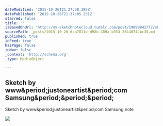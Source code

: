 ```yaml
---
dateModified: '2015-10-26T21:27:38.385Z'
datePublished: '2015-10-26T21:37:05.231Z'
starred: false
title: ''
isBasedOnUrl: 'http://my-sketchnotecloud.tumblr.com/post/19699842772/sketch-by-wwwjustoneartistcom-samsung-note'
sourcePath: _posts/2015-10-26-6ca7811d-d98b-489a-b353-38140744bc35.md
published: true
inFeed: true
hasPage: false
inNav: false
_context: 'http://schema.org'
_type: MediaObject

---
```

<article style=""><h1>Sketch by www&amp;period;justoneartist&amp;period;com Samsung&amp;period;&amp;period;&amp;period;</h1><p>Sketch by www&amp;period;justoneartist&amp;period;com Samsung note</p><img src="http://40.media.tumblr.com/tumblr_m19b820BHe1rpz8n2o1_1280.jpg" /></article>